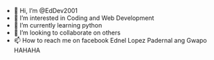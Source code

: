 - 👋 Hi, I’m @EdDev2001
- 👀 I’m interested in Coding and Web Development
- 🌱 I’m currently learning python
- 💞️ I’m looking to collaborate on others
- 📫 How to reach me on facebook Ednel Lopez Padernal ang Gwapo HAHAHA

<!---
EdDev2001/EdDev2001 is a ✨ special ✨ repository because its `README.md` (this file) appears on your GitHub profile.
You can click the Preview link to take a look at your changes.
--->
